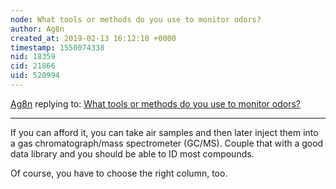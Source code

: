 ```yaml
---
node: What tools or methods do you use to monitor odors?
author: Ag8n
created_at: 2019-02-13 16:12:18 +0000
timestamp: 1550074338
nid: 18359
cid: 21866
uid: 520994
---
```




[Ag8n](../profile/Ag8n) replying to: [What tools or methods do you use to monitor odors?](../notes/Bronwen/02-13-2019/what-tools-or-methods-do-you-use-to-monitor-odors)

----
 If you can afford it, you can take air samples and then later  inject them into a gas chromatograph/mass spectrometer (GC/MS). Couple that with a good data library and you should be able to ID most compounds.

Of course, you have to choose the right column, too.
